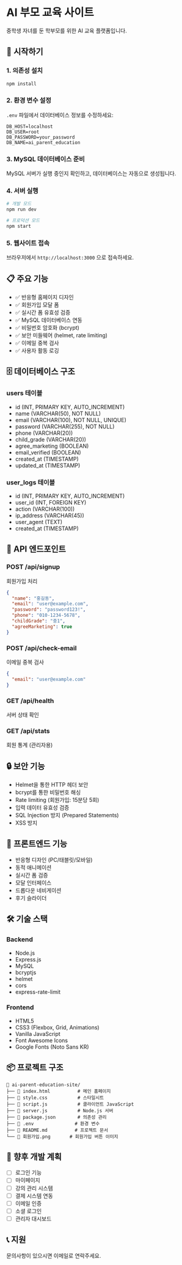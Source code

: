 # AI 부모 교육 사이트

중학생 자녀를 둔 학부모를 위한 AI 교육 플랫폼입니다.

## 🚀 시작하기

### 1. 의존성 설치
```bash
npm install
```

### 2. 환경 변수 설정
`.env` 파일에서 데이터베이스 정보를 수정하세요:
```
DB_HOST=localhost
DB_USER=root
DB_PASSWORD=your_password
DB_NAME=ai_parent_education
```

### 3. MySQL 데이터베이스 준비
MySQL 서버가 실행 중인지 확인하고, 데이터베이스는 자동으로 생성됩니다.

### 4. 서버 실행
```bash
# 개발 모드
npm run dev

# 프로덕션 모드
npm start
```

### 5. 웹사이트 접속
브라우저에서 `http://localhost:3000` 으로 접속하세요.

## 📋 주요 기능

- ✅ 반응형 홈페이지 디자인
- ✅ 회원가입 모달 폼
- ✅ 실시간 폼 유효성 검증
- ✅ MySQL 데이터베이스 연동
- ✅ 비밀번호 암호화 (bcrypt)
- ✅ 보안 미들웨어 (helmet, rate limiting)
- ✅ 이메일 중복 검사
- ✅ 사용자 활동 로깅

## 🗄️ 데이터베이스 구조

### users 테이블
- id (INT, PRIMARY KEY, AUTO_INCREMENT)
- name (VARCHAR(50), NOT NULL)
- email (VARCHAR(100), NOT NULL, UNIQUE)
- password (VARCHAR(255), NOT NULL)
- phone (VARCHAR(20))
- child_grade (VARCHAR(20))
- agree_marketing (BOOLEAN)
- email_verified (BOOLEAN)
- created_at (TIMESTAMP)
- updated_at (TIMESTAMP)

### user_logs 테이블
- id (INT, PRIMARY KEY, AUTO_INCREMENT)
- user_id (INT, FOREIGN KEY)
- action (VARCHAR(100))
- ip_address (VARCHAR(45))
- user_agent (TEXT)
- created_at (TIMESTAMP)

## 🔧 API 엔드포인트

### POST /api/signup
회원가입 처리
```json
{
  "name": "홍길동",
  "email": "user@example.com",
  "password": "password123!",
  "phone": "010-1234-5678",
  "childGrade": "중1",
  "agreeMarketing": true
}
```

### POST /api/check-email
이메일 중복 검사
```json
{
  "email": "user@example.com"
}
```

### GET /api/health
서버 상태 확인

### GET /api/stats
회원 통계 (관리자용)

## 🔒 보안 기능

- Helmet을 통한 HTTP 헤더 보안
- bcrypt를 통한 비밀번호 해싱
- Rate limiting (회원가입: 15분당 5회)
- 입력 데이터 유효성 검증
- SQL Injection 방지 (Prepared Statements)
- XSS 방지

## 📱 프론트엔드 기능

- 반응형 디자인 (PC/태블릿/모바일)
- 동적 애니메이션
- 실시간 폼 검증
- 모달 인터페이스
- 드롭다운 네비게이션
- 후기 슬라이더

## 🛠️ 기술 스택

### Backend
- Node.js
- Express.js
- MySQL
- bcryptjs
- helmet
- cors
- express-rate-limit

### Frontend
- HTML5
- CSS3 (Flexbox, Grid, Animations)
- Vanilla JavaScript
- Font Awesome Icons
- Google Fonts (Noto Sans KR)

## 📦 프로젝트 구조

```
📁 ai-parent-education-site/
├── 📄 index.html          # 메인 홈페이지
├── 📄 style.css           # 스타일시트
├── 📄 script.js           # 클라이언트 JavaScript
├── 📄 server.js           # Node.js 서버
├── 📄 package.json        # 의존성 관리
├── 📄 .env               # 환경 변수
├── 📄 README.md          # 프로젝트 문서
└── 📄 회원가입.png       # 회원가입 버튼 이미지
```

## 🚧 향후 개발 계획

- [ ] 로그인 기능
- [ ] 마이페이지
- [ ] 강의 관리 시스템
- [ ] 결제 시스템 연동
- [ ] 이메일 인증
- [ ] 소셜 로그인
- [ ] 관리자 대시보드

## 📞 지원

문의사항이 있으시면 이메일로 연락주세요.
